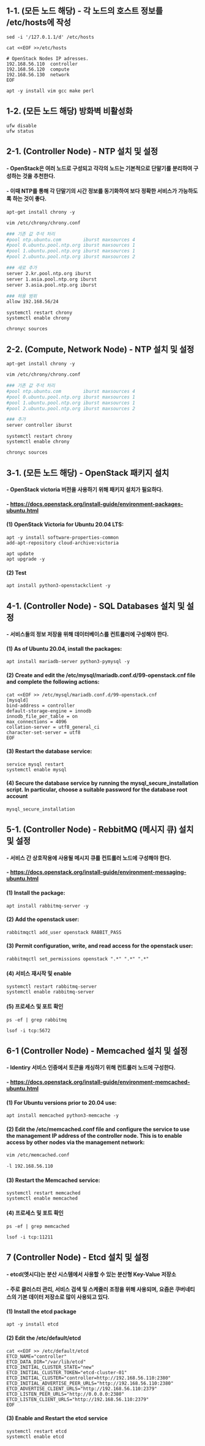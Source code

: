 
## 1-1. (모든 노드 해당) - 각 노드의 호스트 정보를 /etc/hosts에 작성 

```
sed -i '/127.0.1.1/d' /etc/hosts

cat <<EOF >>/etc/hosts

# OpenStack Nodes IP adresses.
192.168.56.110  controller
192.168.56.120  compute
192.168.56.130  network
EOF

apt -y install vim gcc make perl 
```

## 1-2. (모든 노드 해당) 방화벽 비활성화 

```
ufw disable
ufw status
```

## 2-1. (Controller Node) - NTP 설치 및 설정

#### - OpenStack은 여러 노드로 구성되고 각각의 노드는 기본적으로 단말기를 분리하여 구성하는 것을 추천한다. 

#### - 이때 NTP를 통해 각 단말기의 시간 정보를 동기화하여 보다 정확한 서비스가 가능하도록 하는 것이 좋다.

```
apt-get install chrony -y
```

```bash
vim /etc/chrony/chrony.conf 

### 기존 값 주석 처리
#pool ntp.ubuntu.com        iburst maxsources 4
#pool 0.ubuntu.pool.ntp.org iburst maxsources 1
#pool 1.ubuntu.pool.ntp.org iburst maxsources 1
#pool 2.ubuntu.pool.ntp.org iburst maxsources 2

### 새로 추가
server 2.kr.pool.ntp.org iburst
server 1.asia.pool.ntp.org iburst
server 3.asia.pool.ntp.org iburst

### 허용 범위
allow 192.168.56/24
```

```
systemctl restart chrony
systemctl enable chrony

chronyc sources
```

## 2-2. (Compute, Network Node) - NTP 설치 및 설정

```
apt-get install chrony -y
```
```bash
vim /etc/chrony/chrony.conf 

### 기존 값 주석 처리
#pool ntp.ubuntu.com        iburst maxsources 4
#pool 0.ubuntu.pool.ntp.org iburst maxsources 1
#pool 1.ubuntu.pool.ntp.org iburst maxsources 1
#pool 2.ubuntu.pool.ntp.org iburst maxsources 2

### 추가
server controller iburst
```

```
systemctl restart chrony
systemctl enable chrony

chronyc sources
```

## 3-1. (모든 노드 해당) - OpenStack 패키지 설치

#### - OpenStack victoria 버전을 사용하기 위해 패키지 설치가 필요하다.

#### - https://docs.openstack.org/install-guide/environment-packages-ubuntu.html

#### (1) OpenStack Victoria for Ubuntu 20.04 LTS:
```
apt -y install software-properties-common
add-apt-repository cloud-archive:victoria
```
```
apt update
apt upgrade -y 
```

#### (2) Test
```
apt install python3-openstackclient -y
```

## 4-1. (Controller Node) - SQL Databases 설치 및 설정

#### - 서비스들의 정보 저장을 위해 데이터베이스를 컨트롤러에 구성해야 한다.

#### (1) As of Ubuntu 20.04, install the packages:
```
apt install mariadb-server python3-pymysql -y
```

#### (2) Create and edit the /etc/mysql/mariadb.conf.d/99-openstack.cnf file and complete the following actions:
```
cat <<EOF >> /etc/mysql/mariadb.conf.d/99-openstack.cnf
[mysqld]
bind-address = controller
default-storage-engine = innodb
innodb_file_per_table = on
max_connections = 4096
collation-server = utf8_general_ci
character-set-server = utf8
EOF
```

#### (3) Restart the database service:
```
service mysql restart
systemctl enable mysql
```

#### (4) Secure the database service by running the mysql_secure_installation script. In particular, choose a suitable password for the database root account
```
mysql_secure_installation
```

## 5-1. (Controller Node) - RebbitMQ (메시지 큐) 설치 및 설정

#### - 서비스 간 상호작용에 사용될 메시지 큐를 컨트롤러 노드에 구성해야 한다.

#### - https://docs.openstack.org/install-guide/environment-messaging-ubuntu.html

#### (1) Install the package:
```
apt install rabbitmq-server -y
```

#### (2) Add the openstack user:
```
rabbitmqctl add_user openstack RABBIT_PASS
```

#### (3) Permit configuration, write, and read access for the openstack user:
```
rabbitmqctl set_permissions openstack ".*" ".*" ".*"
```

#### (4) 서비스 재시작 및 enable
```
systemctl restart rabbitmq-server
systemctl enable rabbitmq-server
```

#### (5) 프로세스 및 포트 확인
```
ps -ef | grep rabbitmq

lsof -i tcp:5672
```

## 6-1 (Controller Node) - Memcached 설치 및 설정

#### - Identiry 서비스 인증에서 토큰을 캐싱하기 위해 컨트롤러 노드에 구성한다.

#### - https://docs.openstack.org/install-guide/environment-memcached-ubuntu.html

#### (1) For Ubuntu versions prior to 20.04 use:
```
apt install memcached python3-memcache -y
```

#### (2) Edit the /etc/memcached.conf file and configure the service to use the management IP address of the controller node. This is to enable access by other nodes via the management network:
```bash
vim /etc/memcached.conf

-l 192.168.56.110
```
#### (3) Restart the Memcached service:
```
systemctl restart memcached
systemctl enable memcached
```
#### (4) 프로세스 및 포트 확인
```
ps -ef | grep memcached

lsof -i tcp:11211
```

## 7 (Controller Node) - Etcd 설치 및 설정

#### - etcd(엣시디)는 분산 시스템에서 사용할 수 있는 분산형 Key-Value 저장소

#### - 주로 클러스터 관리, 서비스 검색 및 스케줄러 조정을 위해 사용되며, 요즘은 쿠버네티스의 기본 데이터 저장소로 많이 사용되고 있다.

#### (1) Install the etcd package
```
apt -y install etcd
```

#### (2) Edit the /etc/default/etcd
```
cat <<EOF >> /etc/default/etcd
ETCD_NAME="controller"
ETCD_DATA_DIR="/var/lib/etcd"
ETCD_INITIAL_CLUSTER_STATE="new"
ETCD_INITIAL_CLUSTER_TOKEN="etcd-cluster-01"
ETCD_INITIAL_CLUSTER="controller=http://192.168.56.110:2380"
ETCD_INITIAL_ADVERTISE_PEER_URLS="http://192.168.56.110:2380"
ETCD_ADVERTISE_CLIENT_URLS="http://192.168.56.110:2379"
ETCD_LISTEN_PEER_URLS="http://0.0.0.0:2380"
ETCD_LISTEN_CLIENT_URLS="http://192.168.56.110:2379"
EOF
```

#### (3) Enable and Restart the etcd service
```
systemctl restart etcd
systemctl enable etcd
```